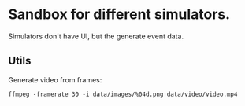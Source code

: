 # Sandbox for different simulators. 

Simulators don't have UI, but the generate event data.

## Utils

Generate video from frames:
```
ffmpeg -framerate 30 -i data/images/%04d.png data/video/video.mp4
```